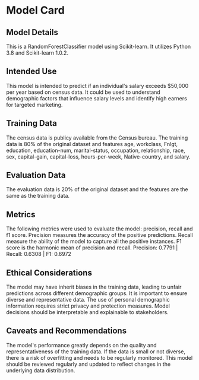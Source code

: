 # Model Card


## Model Details
This is a RandomForestClassifier model using Scikit-learn. It utilizes Python 3.8 and Scikit-learn 1.0.2.
## Intended Use
This model is intended to predict if an individual's salary exceeds $50,000 per year based on census data. It could be used to understand demographic factors that influence salary levels and identify high earners for targeted marketing.
## Training Data
The census data is publicy available from the Census bureau. The training data is 80% of the original dataset and features age, workclass, Fnlgt, education, education-num, marital-status, occupation, relationship, race, sex, capital-gain, capital-loss, hours-per-week, Native-country, and salary.
## Evaluation Data
The evaluation data is 20% of the original dataset and the features are the same as the training data.
## Metrics
The following metrics were used to evaluate the model: precision, recall and f1 score. Precision measures the accuracy of the positive predictions. Recall measure the ability of the model to capture all the positive instances. F1 score is the harmonic mean of precision and recall.
Precision: 0.7791 | Recall: 0.6308 | F1: 0.6972
## Ethical Considerations
The model may have inherit biases in the training data, leading to unfair predictions across different demographic groups. It is important to ensure diverse and representative data. The use of personal demographic information requires strict privacy and protection measures. Model decisions should be interpretable and explainable to stakeholders.
## Caveats and Recommendations
The model's performance greatly depends on the quality and representativeness of the training data. If the data is small or not diverse, there is a risk of overfitting and needs to be regularly monitored. This model should be reviewed regularly and updated to reflect changes in the underlying data distribution.